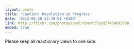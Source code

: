 ```yaml
---
layout: photo
title: 'Caution: Revolution in Progress'
date: '2012-06-28 23:49:51 +0100'
link: http://flickr.com/photos/paulrobertlloyd/7450693998
embed: true
---
```

Please keep all reactionary views to one side.